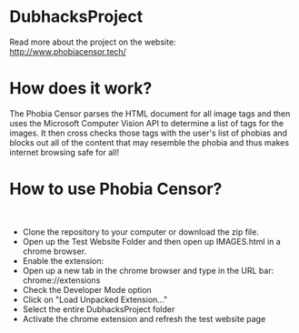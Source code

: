 # DubhacksProject

Read more about the project on the website:<br>
http://www.phobiacensor.tech/
<br>
<h1>How does it work?</h1>
The Phobia Censor parses the HTML document for all image tags and then uses the Microsoft Computer Vision API to determine a list of tags for the images. It then cross checks those tags with the user's list of phobias and blocks out all of the content that may resemble the phobia and thus makes internet browsing safe for all! 

<h1>How to use Phobia Censor?</h1>
<br>
<ul>
  <li>Clone the repository to your computer or download the zip file.</li>
  <li>Open up the Test Website Folder and then open up IMAGES.html in a chrome browser.</li>
  <li>Enable the extension:
    <li>Open up a new tab in the chrome browser and type in the URL bar: chrome://extensions</li>
    <li>Check the Developer Mode option</li>
    <li>Click on "Load Unpacked Extension..."</li>
    <li>Select the entire DubhacksProject folder</li>
  </li>
  <li>Activate the chrome extension and refresh the test website page</li>
</ul>
